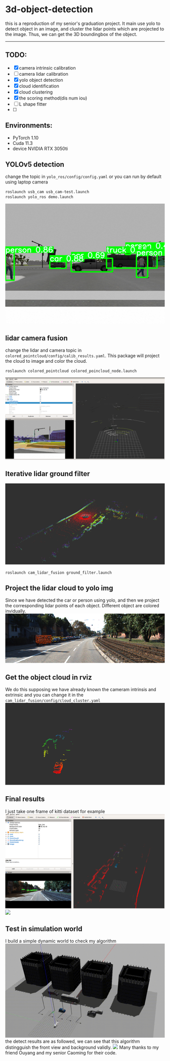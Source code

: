 # 3d-object-detection
this is a reproduction of my senior's graduation project. It main use yolo to detect object in an image, and cluster the lidar points which are projected to the image. Thus, we can get the 3D boundingbox of the object.

---
## TODO:
- [x] camera intrinsic calibration
- [ ] camera lidar calibration
- [x] yolo object detection
- [x] cloud identification
- [x] cloud clustering 
- [x] the scoring method(dis num iou)
- [ ] L shape fitter
- [ ] 

## Environments:
- PyTorch 1.10
- Cuda 11.3
- device NVIDIA RTX 3050ti
## YOLOv5 detection
change the topic in ```yolo_ros/config/config.yaml``` or you can run by default using laptop camera
``` 
roslaunch usb_cam usb_cam-test.launch 
roslaunch yolo_ros demo.launch
```
![](./resource/YOLOV5.png)
## lidar camera fusion
change the lidar and camera topic in ```colored_pointcloud/config/calib_results.yaml```. This package will project the cloud to image and color the cloud.
```
roslaunch colored_pointcloud colored_poincloud_node.launch
```
![](./resource/cam_lidar_fusion.png)
## Iterative lidar ground filter
![](./resource/ground_filter.png)
```
roslaunch cam_lidar_fusion ground_filter.launch 
```
## Project the lidar cloud to yolo img
Since we have detected the car or person using yolo, and then we project the corresponding lidar points of each object. Different object are colored invidually. 
![](./resource/project_img.png)

## Get the object cloud in rviz
We do this supposing we have already known the cameram intrinsis and extrinsic and you can change it in the ```cam_lidar_fusion/config/cloud_cluster.yaml ```
![](./resource/cloud_project.png) 
## Final results
I just take one frame of kitti dataset for example
![](./resource/final.png)
![](./resource/demo.gif)

## Test in simulation world
I build a simple dynamic world to check my algorithm
![](./resource/world.gif)
the detect results are as followed, we can see that this algorithm distingguish the front view and background validly.
![](./resource/rviz2.gif)
Many thanks to my friend Ouyang and my senior Caoming for their code.
